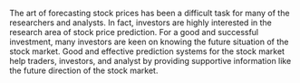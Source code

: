 The art of forecasting stock prices has been a difficult task for many of the researchers and analysts. 
In fact, investors are highly interested in the research area of stock price prediction. 
For a good and successful investment, many investors are keen on knowing the future situation of the stock market.
Good and effective prediction systems for the stock market help traders, investors, 
and analyst by providing supportive information like the future direction of the stock market.
